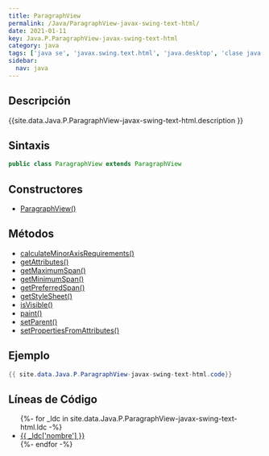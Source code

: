```yaml
---
title: ParagraphView
permalink: /Java/ParagraphView-javax-swing-text-html/
date: 2021-01-11
key: Java.P.ParagraphView-javax-swing-text-html
category: java
tags: ['java se', 'javax.swing.text.html', 'java.desktop', 'clase java', 'Java 1.0']
sidebar: 
  nav: java
---
```


## Descripción
{{site.data.Java.P.ParagraphView-javax-swing-text-html.description }}

## Sintaxis
~~~java
public class ParagraphView extends ParagraphView
~~~

## Constructores
* [ParagraphView()](/Java/ParagraphView-javax-swing-text-html/ParagraphView/)

## Métodos
* [calculateMinorAxisRequirements()](/Java/ParagraphView-javax-swing-text-html/calculateMinorAxisRequirements)
* [getAttributes()](/Java/ParagraphView-javax-swing-text-html/getAttributes)
* [getMaximumSpan()](/Java/ParagraphView-javax-swing-text-html/getMaximumSpan)
* [getMinimumSpan()](/Java/ParagraphView-javax-swing-text-html/getMinimumSpan)
* [getPreferredSpan()](/Java/ParagraphView-javax-swing-text-html/getPreferredSpan)
* [getStyleSheet()](/Java/ParagraphView-javax-swing-text-html/getStyleSheet)
* [isVisible()](/Java/ParagraphView-javax-swing-text-html/isVisible)
* [paint()](/Java/ParagraphView-javax-swing-text-html/paint)
* [setParent()](/Java/ParagraphView-javax-swing-text-html/setParent)
* [setPropertiesFromAttributes()](/Java/ParagraphView-javax-swing-text-html/setPropertiesFromAttributes)

## Ejemplo
~~~java
{{ site.data.Java.P.ParagraphView-javax-swing-text-html.code}}
~~~

## Líneas de Código
<ul>
{%- for _ldc in site.data.Java.P.ParagraphView-javax-swing-text-html.ldc -%}
   <li>
       <a href="{{_ldc['url'] }}">{{ _ldc['nombre'] }}</a>
   </li>
{%- endfor -%}
</ul>
